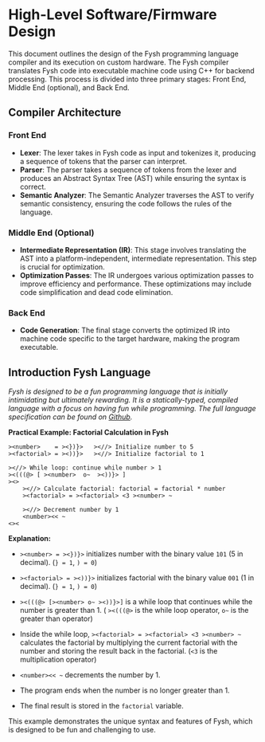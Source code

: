 # High-Level Software/Firmware Design

This document outlines the design of the Fysh programming language compiler and its execution on custom hardware. The Fysh compiler translates Fysh code into executable machine code using C++ for backend processing. This process is divided into three primary stages: Front End, Middle End (optional), and Back End.

## Compiler Architecture
### Front End
- **Lexer**: The lexer takes in Fysh code as input and tokenizes it, producing a sequence of tokens that the parser can interpret.
- **Parser**: The parser takes a sequence of tokens from the lexer and produces an Abstract Syntax Tree (AST) while ensuring the syntax is correct.
- **Semantic Analyzer**: The Semantic Analyzer traverses the AST to verify semantic consistency, ensuring the code follows the rules of the language.

### Middle End (Optional)
- **Intermediate Representation (IR)**: This stage involves translating the AST into a platform-independent, intermediate representation. This step is crucial for optimization.
- **Optimization Passes**: The IR undergoes various optimization passes to improve efficiency and performance. These optimizations may include code simplification and dead code elimination.

### Back End
- **Code Generation**: The final stage converts the optimized IR into machine code specific to the target hardware, making the program executable.

## Introduction Fysh Language
*Fysh is designed to be a fun programming language that is initially intimidating but ultimately rewarding. It is a statically-typed, compiled language with a focus on having fun while programming. The full language specification can be found on [Github](https://github.com/Fysh-Fyve/fysh/blob/main/README.md).*


**Practical Example: Factorial Calculation in Fysh**
```fysh
><number>    = ><})}>   ><//> Initialize number to 5
><factorial> = ><))}>   ><//> Initialize factorial to 1

><//> While loop: continue while number > 1
><(((@> [ ><number>  o~  ><))}> ]
><>
    ><//> Calculate factorial: factorial = factorial * number
    ><factorial> = ><factorial> <3 ><number> ~

    ><//> Decrement number by 1
    <number><< ~
<><
```
**Explanation:**
  
  - `><number> = ><})}>` initializes number with the binary value `101` (5 in decimal). (`} = 1`, `) = 0`)
  
  - `><factorial> = ><))}>` initializes factorial with the binary value `001` (1 in decimal). (`} = 1`, `) = 0`)
  
  - `><(((@> [><number> o~ ><))}>]` is a while loop that continues while the number is greater than 1. ( `><(((@>` is the while loop operator, `o~` is the greater than operator)
  
  - Inside the while loop, `><factorial> = ><factorial> <3 ><number> ~` calculates the factorial by multiplying the current factorial with the number and storing the result back in the factorial. (`<3` is the multiplication operator)
  
  - `<number><< ~` decrements the number by 1.
  
  - The program ends when the number is no longer greater than 1.
  
  - The final result is stored in the `factorial` variable.

This example demonstrates the unique syntax and features of Fysh, which is designed to be fun and challenging to use.
